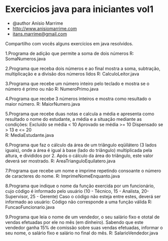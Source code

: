 # Exercicios java para iniciantes vol1

* @author Anísio Marrime
* http://www.anisiomarrime.com
* itans.marrime@gmail.com
 
Compartilho com vocês alguns exercícios em java resolvidos.

1.Programa de adição que permite a soma de dois números
R: SomaNumeros.java

2.Programa que receba dois números e ao final mostra a soma, subtração, multiplicação e a divisão dos números lidos
R: CalculoLeitor.java

3.Programa que recebe um número inteiro pelo teclado e mostra se o número é primo ou não
R: NumeroPrimo.java

4.Programa que recebe 3 números inteiros e mostra como resultado o maior número. 
R: MaiorNumero.java

5.Programa que recebe duas notas e calcula a média e apresenta como resultado o nome do estudante, a média e 
a situação mediante as condições: Excluído se média < 10 Aprovado se média >= 10 Dispensado se > 13 e <= 20  
R: MediaEstudante.java

6.Programa que faz o cálculo da área de um triângulo eqüilátero (3 lados iguais), 
onde a área é igual à base (lado do triângulo) multiplicada pela altura, e divididos por 2. 
Após o cálculo da área do triângulo, este valor deverá ser mostrado.
R: AreaTrianguloEquilatero.java

7.Programa que recebe um nome e imprime repetindo consoante o número de caracteres do nome.
R: ImprimeNomeEnquanto.java

8.Programa que indique o nome da função exercida por um funcionário, cujo código é informado pelo usuário 
(10 - Técnico, 15 - Analista, 20- Supervisor, 25 - Gerente)
Caso o código não esteja entre estes, deverá ser informado ao usuário: Código não corresponde a uma função válida
R: FuncaoFuncionario.java

9.Programa que leia o nome de um vendedor, o seu salário fixo e ototal de vendas efetuadas por ele no mês (em dinheiro). 
Sabendo que este vendedor ganha 15% de comissão sobre suas vendas efetuadas, informar o seu nome, o salário fixo e salário 
no final do mês.
R: SalarioVendedor.java
